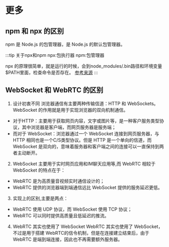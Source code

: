 # 更多

## npm 和 npx 的区别
npm 是 Node.js 的包管理器，是 Node.js 的默认包管理器。

:::tip 关于npx和npm
npx:包执行器
npm:包管理器

npx 的原理很简单，就是运行的时候，会到node_modules/.bin路径和环境变量$PATH里面，检查命令是否存在。
[参考来源](https://www.ruanyifeng.com/blog/2019/02/npx.html#comment-text)
:::

## WebSocket 和 WebRTC 的区别

1. 设计初衷不同
浏览器通信有主要两种传输信道：HTTP 和 WebSockets。WebSocket 的作用就是用于实现浏览器的双向机制通信。
- 对于HTTP：主要用于获取网页内容，文字或图片等，是一种客户服务类型协议，其中浏览器是客户端，而网页服务器是服务端；
- 而对于 WebSocket：浏览器通过一个 WebSocket 连接到网页服务器，与 HTTP 相同也是一个C/S类型协议。但是 HTTP 是一个单向的信道，而 WebSocket 是双向的，意味着服务器和客户端之间的连接可以一直保持到两者主动断开。
2. WebSocket 主要用于实时网页应用和IM聊天应用等,而 WebRTC 相较于 WebSocket 的特点在于：
- WebRTC 是为高质量音视频实时通信设计的；
- WebRTC 提供的浏览器端到端通信远比 WebSocket 提供的服务延迟更低。
3. 实现上的区别,主要是两点：
- WebRTC 使用 UDP 协议，而 WebSocket 使用 TCP 协议；
- WebRTC 可以同时提供高质量且低延迟的推流。
4. WebRTC 其实也使用了 WebSocket
WebRTC 其实也使用了 WebSocket，不过是用于搭建 WebRTC的信令机制，但是在连接建立结束后，由于 WebRTC 是端到端连接，因此也不再需要额外服务器。




